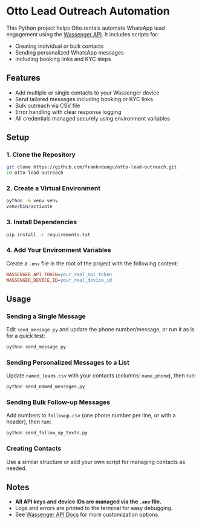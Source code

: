 # Otto Lead Outreach Automation

This Python project helps Otto.rentals automate WhatsApp lead engagement using the [Wassenger API](https://wassenger.com/). It includes scripts for:

- Creating individual or bulk contacts
- Sending personalized WhatsApp messages
- Including booking links and KYC steps

## Features

- Add multiple or single contacts to your Wassenger device
- Send tailored messages including booking or KYC links
- Bulk outreach via CSV file
- Error handling with clear response logging
- All credentials managed securely using environment variables

## Setup

### 1. Clone the Repository

```bash
git clone https://github.com/frankndungu/otto-lead-outreach.git
cd otto-lead-outreach
```

### 2. Create a Virtual Environment 

```bash
python -m venv venv
venv/bin/activate   
```

### 3. Install Dependencies

```bash
pip install -r requirements.txt
```

### 4. Add Your Environment Variables

Create a `.env` file in the root of the project with the following content:

```ini
WASSENGER_API_TOKEN=your_real_api_token
WASSENGER_DEVICE_ID=your_real_device_id
```

## Usage

### Sending a Single Message

Edit `send_message.py` and update the phone number/message, or run it as is for a quick test:

```bash
python send_message.py
```

### Sending Personalized Messages to a List

Update `named_leads.csv` with your contacts (columns: `name,phone`), then run:

```bash
python send_named_messages.py
```

### Sending Bulk Follow-up Messages

Add numbers to `followup.csv` (one phone number per line, or with a header), then run:

```bash
python send_follow_up_texts.py
```

### Creating Contacts 

Use a similar structure or add your own script for managing contacts as needed.

## Notes

- **All API keys and device IDs are managed via the `.env` file.**
- Logs and errors are printed to the terminal for easy debugging.
- See [Wassenger API Docs](https://wassenger.com/docs/) for more customization options.
